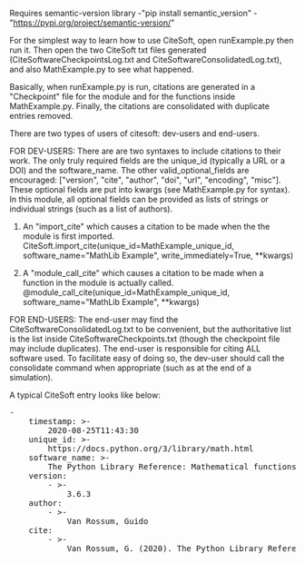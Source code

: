 Requires semantic-version library
  -"pip install semantic_version"
  -"https://pypi.org/project/semantic-version/"

For the simplest way to learn how to use CiteSoft, open runExample.py then run it.  Then open the two CiteSoft txt files generated (CiteSoftwareCheckpointsLog.txt and CiteSoftwareConsolidatedLog.txt), and also MathExample.py to see what happened.

Basically, when runExample.py is run, citations are generated in a "Checkpoint" file for the module and for the functions inside MathExample.py. Finally, the citations are consolidated with duplicate entries removed.

There are two types of users of citesoft: dev-users and end-users.

FOR DEV-USERS:
There are are two syntaxes to include citations to their work. The only truly required fields are the unique_id (typically a URL or a DOI) and the software_name. The other valid_optional_fields are encouraged: ["version", "cite", "author", "doi", "url", "encoding", "misc"].  These optional fields are put into kwargs (see MathExample.py for syntax). In this module, all optional fields can be provided as lists of strings or individual strings (such as a list of authors).

1) An "import_cite" which causes a citation to be made when the the module is first imported.
CiteSoft.import_cite(unique_id=MathExample_unique_id, software_name="MathLib Example", write_immediately=True, **kwargs)

2) A "module_call_cite" which causes a citation to be made when a function in the module is actually called.
@module_call_cite(unique_id=MathExample_unique_id, software_name="MathLib Example", **kwargs)

FOR END-USERS:
The end-user may find the CiteSoftwareConsolidatedLog.txt to be convenient, but the authoritative list is the list inside CiteSoftwareCheckpoints.txt (though the checkpoint file may include duplicates). The end-user is responsible for citing ALL software used. To facilitate easy of doing so, the dev-user should call the consolidate command when appropriate (such as at the end of a simulation).

A typical CiteSoft entry looks like below:
<pre>
-
    timestamp: >-
        2020-08-25T11:43:30
    unique_id: >-
        https://docs.python.org/3/library/math.html
    software_name: >-
        The Python Library Reference: Mathematical functions
    version:
        - >-
            3.6.3 
    author:
        - >-
            Van Rossum, Guido
    cite:
        - >-
            Van Rossum, G. (2020). The Python Library Reference, release 3.8.2. Python Software Foundation.
</pre>